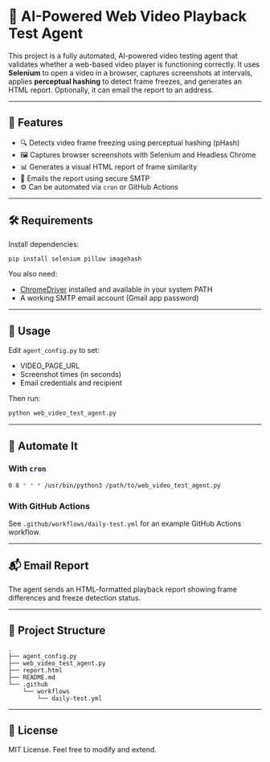 
# 🎥 AI-Powered Web Video Playback Test Agent

This project is a fully automated, AI-powered video testing agent that validates whether a web-based video player is functioning correctly. It uses **Selenium** to open a video in a browser, captures screenshots at intervals, applies **perceptual hashing** to detect frame freezes, and generates an HTML report. Optionally, it can email the report to an address.

---

## 🚀 Features

- 🔍 Detects video frame freezing using perceptual hashing (pHash)
- 🖼 Captures browser screenshots with Selenium and Headless Chrome
- 📊 Generates a visual HTML report of frame similarity
- 📧 Emails the report using secure SMTP
- ⚙️ Can be automated via `cron` or GitHub Actions

---

## 🛠️ Requirements

Install dependencies:
```bash
pip install selenium pillow imagehash
```

You also need:
- [ChromeDriver](https://sites.google.com/chromium.org/driver/) installed and available in your system PATH
- A working SMTP email account (Gmail app password)

---

## 🧪 Usage

Edit `agent_config.py` to set:
- VIDEO_PAGE_URL
- Screenshot times (in seconds)
- Email credentials and recipient

Then run:
```bash
python web_video_test_agent.py
```

---

## 🔁 Automate It

### With `cron`
```bash
0 8 * * * /usr/bin/python3 /path/to/web_video_test_agent.py
```

### With GitHub Actions
See `.github/workflows/daily-test.yml` for an example GitHub Actions workflow.

---

## 📬 Email Report

The agent sends an HTML-formatted playback report showing frame differences and freeze detection status.

---

## 📁 Project Structure

```
.
├── agent_config.py
├── web_video_test_agent.py
├── report.html
├── README.md
└── .github
    └── workflows
        └── daily-test.yml
```

---

## 📜 License

MIT License. Feel free to modify and extend.
